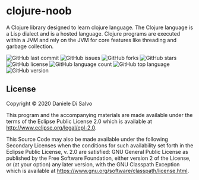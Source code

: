 # clojure-noob

A Clojure library designed to learn clojure language.
The Clojure language is a Lisp dialect and is a hosted language. Clojure programs are executed within a JVM and rely on the JVM for core features like threading and garbage collection.

![GitHub last commit](https://img.shields.io/github/last-commit/Denel91/clojure-noob) ![GitHub issues](https://img.shields.io/github/issues-raw/Denel91/clojure-noob) ![GitHub forks](https://img.shields.io/github/forks/Denel91/clojure-noob) ![GitHub stars](https://img.shields.io/github/stars/Denel91/clojure-noob) ![GitHub license](https://img.shields.io/github/license/Denel91/clojure-noob) ![GitHub language count](https://img.shields.io/github/languages/count/Denel91/clojure-noob) ![GitHub top language](https://img.shields.io/github/languages/top/Denel91/clojure-noob) ![GitHub version](https://img.shields.io/badge/Clojure-v1.10.1-blue)

## License

Copyright © 2020 Daniele Di Salvo

This program and the accompanying materials are made available under the
terms of the Eclipse Public License 2.0 which is available at
http://www.eclipse.org/legal/epl-2.0.

This Source Code may also be made available under the following Secondary
Licenses when the conditions for such availability set forth in the Eclipse
Public License, v. 2.0 are satisfied: GNU General Public License as published by
the Free Software Foundation, either version 2 of the License, or (at your
option) any later version, with the GNU Classpath Exception which is available
at https://www.gnu.org/software/classpath/license.html.
